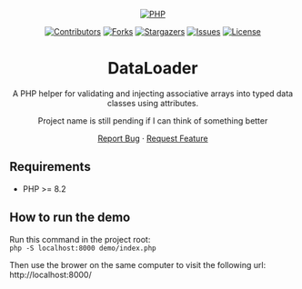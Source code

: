 <a id="readme-top"></a>

<div align="center">

<!-- PROJECT SHIELDS -->
[![PHP][php-shield]][php-url]

[![Contributors][contributors-shield]][contributors-url]
[![Forks][forks-shield]][forks-url]
[![Stargazers][stars-shield]][stars-url]
[![Issues][issues-shield]][issues-url]
[![License][license-shield]][license-url]

# DataLoader
A PHP helper for validating and injecting associative arrays into typed data classes using attributes.

Project name is still pending if I can think of something better

[Report Bug](https://github.com/todo-make-username/DataLoader/issues)
·
[Request Feature](https://github.com/todo-make-username/DataLoader/issues)

</div>

## Requirements
* PHP >= 8.2 

## How to run the demo
Run this command in the project root:\
`php -S localhost:8000 demo/index.php`

Then use the brower on the same computer to visit the following url:\
http://localhost:8000/

<!-- MARKDOWN LINKS & IMAGES -->
<!-- https://www.markdownguide.org/basic-syntax/#reference-style-links -->
[contributors-shield]: https://img.shields.io/github/contributors/todo-make-username/DataLoader.svg
[contributors-url]: https://github.com/todo-make-username/DataLoader/graphs/contributors
[forks-shield]: https://img.shields.io/github/forks/todo-make-username/DataLoader.svg
[forks-url]: https://github.com/todo-make-username/DataLoader/network/members
[stars-shield]: https://img.shields.io/github/stars/todo-make-username/DataLoader.svg
[stars-url]: https://github.com/todo-make-username/DataLoader/stargazers
[issues-shield]: https://img.shields.io/github/issues/todo-make-username/DataLoader.svg
[issues-url]: https://github.com/todo-make-username/DataLoader/issues
[license-shield]: https://img.shields.io/github/license/todo-make-username/DataLoader.svg
[license-url]: https://github.com/todo-make-username/DataLoader/blob/main/LICENSE
[php-shield]: https://img.shields.io/badge/php->%3D8.2-blue
[php-url]: https://www.php.net/